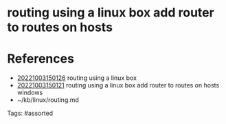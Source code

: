 # routing using a linux box add router to routes on hosts

# References
- [20221003150126](/zet/20221003150126/) routing using a linux box
- [20221003150121](/zet/20221003150121/) routing using a linux box add router to routes on hosts windows
- ~/kb/linux/routing.md

Tags:
    #assorted

